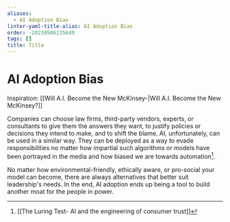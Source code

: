 ```yaml
---
aliases:
  - AI Adoption Bias
linter-yaml-title-alias: AI Adoption Bias
order: -20230506135649
tags: []
title: Title
---
```


# AI Adoption Bias

Inspiration: [[Will A.I. Become the New McKinsey-|Will A.I. Become the New McKinsey?]]

Companies can choose law firms, third-party vendors, experts, or consultants to give them the answers they want, to justify policies or decisions they intend to make, and to shift the blame. AI, unfortunately, can be used in a similar way. They can be deployed as a way to evade responsibilities no matter how impartial such algorithms or models have been portrayed in the media and how biased we are towards automation[^1].

No matter how environmental-friendly, ethically aware, or pro-social your model can become, there are always alternatives that better suit leadership's needs.  In the end, AI adoption ends up being a tool to build another moat for the people in power.

[^1]: [[The Luring Test- AI and the engineering of consumer trust]]